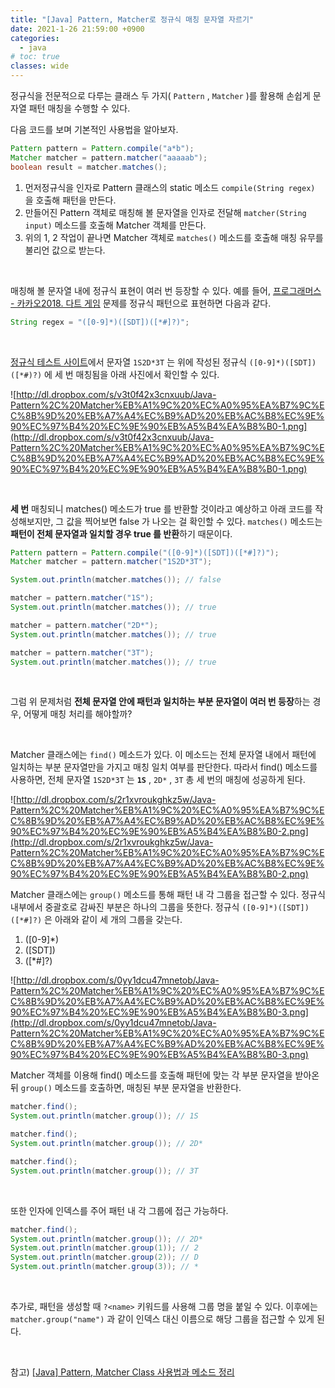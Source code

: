 ```yaml
---
title: "[Java] Pattern, Matcher로 정규식 매칭 문자열 자르기"
date: 2021-1-26 21:59:00 +0900
categories:
  - java
# toc: true
classes: wide
---
```


정규식을 전문적으로 다루는 클래스 두 가지( `Pattern` , `Matcher` )를 활용해 손쉽게 문자열 패턴 매칭을 수행할 수 있다.

다음 코드를 보며 기본적인 사용법을 알아보자.

```java
Pattern pattern = Pattern.compile("a*b");
Matcher matcher = pattern.matcher("aaaaab");
boolean result = matcher.matches();
```

1. 먼저정규식을 인자로 Pattern 클래스의 static 메소드 `compile(String regex)` 을 호출해 패턴을 만든다.
2. 만들어진 Pattern 객체로 매칭해 볼 문자열을 인자로 전달해 `matcher(String input)` 메소드를 호출해 Matcher 객체를 만든다.
3. 위의 1, 2 작업이 끝나면 Matcher 객체로 `matches()` 메소드를 호출해 매칭 유무를 불리언 값으로 받는다.

<br>

매칭해 볼 문자열 내에 정규식 표현이 여러 번 등장할 수 있다. 예를 들어, [프로그래머스 - 카카오2018. 다트 게임](https://programmers.co.kr/learn/courses/30/lessons/17682) 문제를 정규식 패턴으로 표현하면 다음과 같다.

```java
String regex = "([0-9]*)([SDT])([*#]?)";
```

<br>

[정규식 테스트 사이트](https://regexr.com/)에서 문자열 `1S2D*3T` 는 위에 작성된 정규식 `([0-9]*)([SDT])([*#)?)` 에 세 번 매칭됨을 아래 사진에서 확인할 수 있다.

![http://dl.dropbox.com/s/v3t0f42x3cnxuub/Java-Pattern%2C%20Matcher%EB%A1%9C%20%EC%A0%95%EA%B7%9C%EC%8B%9D%20%EB%A7%A4%EC%B9%AD%20%EB%AC%B8%EC%9E%90%EC%97%B4%20%EC%9E%90%EB%A5%B4%EA%B8%B0-1.png](http://dl.dropbox.com/s/v3t0f42x3cnxuub/Java-Pattern%2C%20Matcher%EB%A1%9C%20%EC%A0%95%EA%B7%9C%EC%8B%9D%20%EB%A7%A4%EC%B9%AD%20%EB%AC%B8%EC%9E%90%EC%97%B4%20%EC%9E%90%EB%A5%B4%EA%B8%B0-1.png)

<br>

**세 번** 매칭되니 matches() 메소드가 true 를 반환할 것이라고 예상하고 아래 코드를 작성해보지만, 그 값을 찍어보면 false 가 나오는 걸 확인할 수 있다. `matches()` 메소드는 **패턴이 전체 문자열과 일치할 경우 true 를 반환**하기 때문이다.

```java
Pattern pattern = Pattern.compile("([0-9]*)([SDT])([*#]?)");
Matcher matcher = pattern.matcher("1S2D*3T");

System.out.println(matcher.matches()); // false

matcher = pattern.matcher("1S");
System.out.println(matcher.matches()); // true

matcher = pattern.matcher("2D*");
System.out.println(matcher.matches()); // true

matcher = pattern.matcher("3T");
System.out.println(matcher.matches()); // true
```

<br>

그럼 위 문제처럼 **전체 문자열 안에 패턴과 일치하는 부분 문자열이 여러 번 등장**하는 경우, 어떻게 매칭 처리를 해야할까?

<br>

Matcher 클래스에는 `find()` 메소드가 있다. 이 메소드는 전체 문자열 내에서 패턴에 일치하는 부분 문자열만을 가지고 매칭 일치 여부를 판단한다. 따라서 find() 메소드를 사용하면, 전체 문자열 `1S2D*3T` 는 **`1S`** , `2D*` , `3T` 총 세 번의 매칭에 성공하게 된다.

![http://dl.dropbox.com/s/2r1xvroukghkz5w/Java-Pattern%2C%20Matcher%EB%A1%9C%20%EC%A0%95%EA%B7%9C%EC%8B%9D%20%EB%A7%A4%EC%B9%AD%20%EB%AC%B8%EC%9E%90%EC%97%B4%20%EC%9E%90%EB%A5%B4%EA%B8%B0-2.png](http://dl.dropbox.com/s/2r1xvroukghkz5w/Java-Pattern%2C%20Matcher%EB%A1%9C%20%EC%A0%95%EA%B7%9C%EC%8B%9D%20%EB%A7%A4%EC%B9%AD%20%EB%AC%B8%EC%9E%90%EC%97%B4%20%EC%9E%90%EB%A5%B4%EA%B8%B0-2.png)

Matcher 클래스에는 `group()` 메소드를 통해 패턴 내 각 그룹을 접근할 수 있다. 정규식 내부에서 중괄호로 감싸진 부분은 하나의 그룹을 뜻한다. 정규식 `([0-9]*)([SDT])([*#]?)` 은 아래와 같이 세 개의 그룹을 갖는다.

1. ([0-9]\*)
2. ([SDT])
3. ([*#]?)

![http://dl.dropbox.com/s/0yy1dcu47mnetob/Java-Pattern%2C%20Matcher%EB%A1%9C%20%EC%A0%95%EA%B7%9C%EC%8B%9D%20%EB%A7%A4%EC%B9%AD%20%EB%AC%B8%EC%9E%90%EC%97%B4%20%EC%9E%90%EB%A5%B4%EA%B8%B0-3.png](http://dl.dropbox.com/s/0yy1dcu47mnetob/Java-Pattern%2C%20Matcher%EB%A1%9C%20%EC%A0%95%EA%B7%9C%EC%8B%9D%20%EB%A7%A4%EC%B9%AD%20%EB%AC%B8%EC%9E%90%EC%97%B4%20%EC%9E%90%EB%A5%B4%EA%B8%B0-3.png)

Matcher 객체를 이용해 find() 메소드를 호출해 패턴에 맞는 각 부분 문자열을 받아온 뒤 `group()` 메소드를 호출하면, 매칭된 부분 문자열을 반환한다.

```java
matcher.find();
System.out.println(matcher.group()); // 1S

matcher.find();
System.out.println(matcher.group()); // 2D*

matcher.find();
System.out.println(matcher.group()); // 3T
```

<br>

또한 인자에 인덱스를 주어 패턴 내 각 그룹에 접근 가능하다.

```java
matcher.find();
System.out.println(matcher.group()); // 2D*
System.out.println(matcher.group(1)); // 2
System.out.println(matcher.group(2)); // D
System.out.println(matcher.group(3)); // *
```

<br>

추가로, 패턴을 생성할 때 `?<name>` 키워드를 사용해 그룹 명을 붙일 수 있다. 이후에는 `matcher.group("name")` 과 같이 인덱스 대신 이름으로 해당 그룹을 접근할 수 있게 된다.

<br>

참고) [[Java] Pattern, Matcher Class 사용법과 메소드 정리](https://girawhale.tistory.com/77?category=915307)
